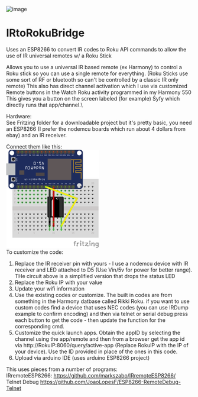 ![image](https://user-images.githubusercontent.com/5248605/26999629-1feb274c-4d64-11e7-8383-fce992335fc0.png)
# IRtoRokuBridge
Uses an ESP8266 to convert IR codes to Roku API commands to allow the use of IR universal remotes w/ a Roku Stick

Allows you to use a universal IR based remote (ex Harmony) to control a Roku stick so you can use a single remote for everything.
(Roku Sticks use some sort of RF or bluetooth so can't be controlled by a classic IR only remote)
This also has direct channel activation which I use via customized Remote buttons in the Watch Roku activity programmed in my Harmony 550
This gives you a button on the screen labeled (for example) Syfy which directly runs that app/channel.\

Hardware:<br>
See Fritzing folder for a downloadable project but it's pretty basic, you need an ESP8266 (I prefer the nodemcu boards which run about 4 dollars from ebay) and an IR receiver.

Connect them like this:<br>
<img src="https://github.com/lawrence-jeff/IRtoRokuBridge/blob/master/Fritzing/IRtoRokuBridge_bb.png" width="250"><br>
To customize the code:
 1) Replace the IR receiver pin with yours - I use a nodemcu device with IR receiver and LED attached to D5 (Use Vin/5v for power for better range). THe circuit above is a simplified version that drops the status LED
 2) Replace the Roku IP with your value
 3) Update your wifi information
 4) Use the existing codes or customize. The built in codes are from something in the Harmony datbase called Rikki Roku. if you want to use custom codes find a device that uses NEC codes (you can use IRDump example to confirm encoding) and then via telnet or serial debug press each button to get the code - then update the function for the corresponding cmd.
5) Customize the quick launch apps. Obtain the appID by selecting the channel using the app/remote and then from a browser get the app id via http://RokuIP:8060/query/active-app (Replace RokuIP with the IP of your device). Use the ID provided in place of the ones in this code.
6) Upload via arduino IDE (uses arduino ESP8266 project)

This uses pieces from a number of programs:<br>
 IRremoteESP8266: https://github.com/markszabo/IRremoteESP8266/<br>
 Telnet Debug https://github.com/JoaoLopesF/ESP8266-RemoteDebug-Telnet<br>
